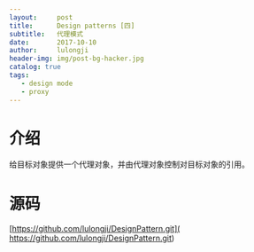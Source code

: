 ```yaml
---
layout:     post
title:      Design patterns [四]
subtitle:   代理模式
date:       2017-10-10
author:     lulongji
header-img: img/post-bg-hacker.jpg
catalog: true
tags:
   - design mode
   - proxy
---
```



# 介绍

给目标对象提供一个代理对象，并由代理对象控制对目标对象的引用。



# 源码

[https://github.com/lulongji/DesignPattern.git]( https://github.com/lulongji/DesignPattern.git)